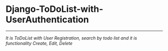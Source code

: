 # Django-ToDoList-with-UserAuthentication
________________________________________
*It is ToDoList with User Registration, search by todo list and it is functionality Create, Edit, Delete*
